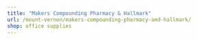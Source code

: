 ```yaml
---
title: "Makers Compounding Pharmacy & Hallmark"
url: /mount-vernon/makers-compounding-pharmacy-and-hallmark/
shop: office supplies
---
```


